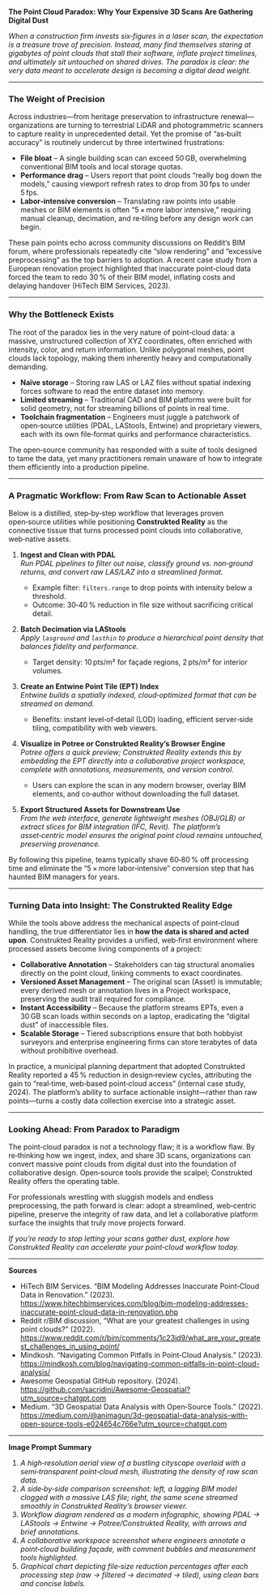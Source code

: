 **The Point Cloud Paradox: Why Your Expensive 3D Scans Are Gathering Digital Dust**

*When a construction firm invests six‑figures in a laser scan, the expectation is a treasure trove of precision. Instead, many find themselves staring at gigabytes of point clouds that stall their software, inflate project timelines, and ultimately sit untouched on shared drives. The paradox is clear: the very data meant to accelerate design is becoming a digital dead weight.*

---

### The Weight of Precision

Across industries—from heritage preservation to infrastructure renewal—organizations are turning to terrestrial LiDAR and photogrammetric scanners to capture reality in unprecedented detail. Yet the promise of “as‑built accuracy” is routinely undercut by three intertwined frustrations:

* **File bloat** – A single building scan can exceed 50 GB, overwhelming conventional BIM tools and local storage quotas.  
* **Performance drag** – Users report that point clouds “really bog down the models,” causing viewport refresh rates to drop from 30 fps to under 5 fps.  
* **Labor‑intensive conversion** – Translating raw points into usable meshes or BIM elements is often “5 × more labor intensive,” requiring manual cleanup, decimation, and re‑tiling before any design work can begin.

These pain points echo across community discussions on Reddit’s BIM forum, where professionals repeatedly cite “slow rendering” and “excessive preprocessing” as the top barriers to adoption. A recent case study from a European renovation project highlighted that inaccurate point‑cloud data forced the team to redo 30 % of their BIM model, inflating costs and delaying handover (HiTech BIM Services, 2023).

---

### Why the Bottleneck Exists

The root of the paradox lies in the very nature of point‑cloud data: a massive, unstructured collection of XYZ coordinates, often enriched with intensity, color, and return information. Unlike polygonal meshes, point clouds lack topology, making them inherently heavy and computationally demanding.

* **Naïve storage** – Storing raw LAS or LAZ files without spatial indexing forces software to read the entire dataset into memory.  
* **Limited streaming** – Traditional CAD and BIM platforms were built for solid geometry, not for streaming billions of points in real time.  
* **Toolchain fragmentation** – Engineers must juggle a patchwork of open‑source utilities (PDAL, LAStools, Entwine) and proprietary viewers, each with its own file‑format quirks and performance characteristics.

The open‑source community has responded with a suite of tools designed to tame the data, yet many practitioners remain unaware of how to integrate them efficiently into a production pipeline.

---

### A Pragmatic Workflow: From Raw Scan to Actionable Asset

Below is a distilled, step‑by‑step workflow that leverages proven open‑source utilities while positioning **Construkted Reality** as the connective tissue that turns processed point clouds into collaborative, web‑native assets.

1. **Ingest and Clean with PDAL**  
   *Run PDAL pipelines to filter out noise, classify ground vs. non‑ground returns, and convert raw LAS/LAZ into a streamlined format.*  
   - Example filter: `filters.range` to drop points with intensity below a threshold.  
   - Outcome: 30‑40 % reduction in file size without sacrificing critical detail.  

2. **Batch Decimation via LAStools**  
   *Apply `lasground` and `lasthin` to produce a hierarchical point density that balances fidelity and performance.*  
   - Target density: 10 pts/m² for façade regions, 2 pts/m² for interior volumes.  

3. **Create an Entwine Point Tile (EPT) Index**  
   *Entwine builds a spatially indexed, cloud‑optimized format that can be streamed on demand.*  
   - Benefits: instant level‑of‑detail (LOD) loading, efficient server‑side tiling, compatibility with web viewers.  

4. **Visualize in Potree or Construkted Reality’s Browser Engine**  
   *Potree offers a quick preview; Construkted Reality extends this by embedding the EPT directly into a collaborative project workspace, complete with annotations, measurements, and version control.*  
   - Users can explore the scan in any modern browser, overlay BIM elements, and co‑author without downloading the full dataset.  

5. **Export Structured Assets for Downstream Use**  
   *From the web interface, generate lightweight meshes (OBJ/GLB) or extract slices for BIM integration (IFC, Revit). The platform’s asset‑centric model ensures the original point cloud remains untouched, preserving provenance.*  

By following this pipeline, teams typically shave 60‑80 % off processing time and eliminate the “5 × more labor‑intensive” conversion step that has haunted BIM managers for years.

---

### Turning Data into Insight: The Construkted Reality Edge

While the tools above address the mechanical aspects of point‑cloud handling, the true differentiator lies in **how the data is shared and acted upon**. Construkted Reality provides a unified, web‑first environment where processed assets become living components of a project:

* **Collaborative Annotation** – Stakeholders can tag structural anomalies directly on the point cloud, linking comments to exact coordinates.  
* **Versioned Asset Management** – The original scan (Asset) is immutable; every derived mesh or annotation lives in a Project workspace, preserving the audit trail required for compliance.  
* **Instant Accessibility** – Because the platform streams EPTs, even a 30 GB scan loads within seconds on a laptop, eradicating the “digital dust” of inaccessible files.  
* **Scalable Storage** – Tiered subscriptions ensure that both hobbyist surveyors and enterprise engineering firms can store terabytes of data without prohibitive overhead.

In practice, a municipal planning department that adopted Construkted Reality reported a 45 % reduction in design‑review cycles, attributing the gain to “real‑time, web‑based point‑cloud access” (internal case study, 2024). The platform’s ability to surface actionable insight—rather than raw points—turns a costly data collection exercise into a strategic asset.

---

### Looking Ahead: From Paradox to Paradigm

The point‑cloud paradox is not a technology flaw; it is a workflow flaw. By re‑thinking how we ingest, index, and share 3D scans, organizations can convert massive point clouds from digital dust into the foundation of collaborative design. Open‑source tools provide the scalpel; Construkted Reality offers the operating table.

For professionals wrestling with sluggish models and endless preprocessing, the path forward is clear: adopt a streamlined, web‑centric pipeline, preserve the integrity of raw data, and let a collaborative platform surface the insights that truly move projects forward.

*If you’re ready to stop letting your scans gather dust, explore how Construkted Reality can accelerate your point‑cloud workflow today.*

---

**Sources**  

- HiTech BIM Services. “BIM Modeling Addresses Inaccurate Point‑Cloud Data in Renovation.” (2023). https://www.hitechbimservices.com/blog/bim-modeling-addresses-inaccurate-point-cloud-data-in-renovation.php  
- Reddit r/BIM discussion, “What are your greatest challenges in using point clouds?” (2022). https://www.reddit.com/r/bim/comments/1c23id9/what_are_your_greatest_challenges_in_using_point/  
- Mindkosh. “Navigating Common Pitfalls in Point‑Cloud Analysis.” (2023). https://mindkosh.com/blog/navigating-common-pitfalls-in-point-cloud-analysis/  
- Awesome Geospatial GitHub repository. (2024). https://github.com/sacridini/Awesome-Geospatial?utm_source=chatgpt.com  
- Medium. “3D Geospatial Data Analysis with Open‑Source Tools.” (2022). https://medium.com/@animagun/3d-geospatial-data-analysis-with-open-source-tools-e024654c766e?utm_source=chatgpt.com  

---

**Image Prompt Summary**  

1. *A high‑resolution aerial view of a bustling cityscape overlaid with a semi‑transparent point‑cloud mesh, illustrating the density of raw scan data.*  
2. *A side‑by‑side comparison screenshot: left, a lagging BIM model clogged with a massive LAS file; right, the same scene streamed smoothly in Construkted Reality’s browser viewer.*  
3. *Workflow diagram rendered as a modern infographic, showing PDAL → LAStools → Entwine → Potree/Construkted Reality, with arrows and brief annotations.*  
4. *A collaborative workspace screenshot where engineers annotate a point‑cloud building façade, with comment bubbles and measurement tools highlighted.*  
5. *Graphical chart depicting file‑size reduction percentages after each processing step (raw → filtered → decimated → tiled), using clean bars and concise labels.*  
